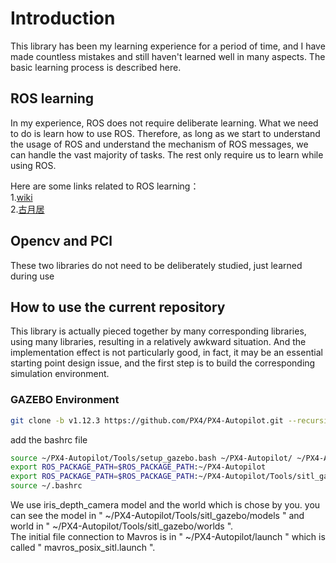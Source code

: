 # Introduction
This library has been my learning experience for a period of time, and I have made countless mistakes and still haven't learned well in many aspects. The basic learning process is described here.  
## ROS learning  
In my experience, ROS does not require deliberate learning. What we need to do is learn how to use ROS. Therefore, as long as we start to understand the usage of ROS and understand the mechanism of ROS messages, we can handle the vast majority of tasks. The rest only require us to learn while using ROS. 

Here are some links related to ROS learning：  
1.[wiki](http://wiki.ros.org/ROS/Tutorials)  
2.[古月居](https://www.bilibili.com/video/BV1zt411G7Vn/?spm_id_from=333.337.search-card.all.click&vd_source=d6ea4dbc61d9452fed12a5669810253d)  
## Opencv and PCl  
These two libraries do not need to be deliberately studied, just learned during use  

## How to use the current repository  
This library is actually pieced together by many corresponding libraries, using many libraries, resulting in a relatively awkward situation. And the implementation effect is not particularly good, in fact, it may be an essential starting point design issue, and the first step is to build the corresponding simulation environment.  
### GAZEBO Environment  
```bash
git clone -b v1.12.3 https://github.com/PX4/PX4-Autopilot.git --recursive     
```
add the bashrc file  
```bash
source ~/PX4-Autopilot/Tools/setup_gazebo.bash ~/PX4-Autopilot/ ~/PX4-Autopilot/build/px4_sitl_default
export ROS_PACKAGE_PATH=$ROS_PACKAGE_PATH:~/PX4-Autopilot
export ROS_PACKAGE_PATH=$ROS_PACKAGE_PATH:~/PX4-Autopilot/Tools/sitl_gazebo
source ~/.bashrc
```
We use iris_depth_camera model and the world which is chose by you. you can see the model in " ~/PX4-Autopilot/Tools/sitl_gazebo/models " and world in " ~/PX4-Autopilot/Tools/sitl_gazebo/worlds ".  
The initial file connection to Mavros is in " ~/PX4-Autopilot/launch " which is called " mavros_posix_sitl.launch ".




